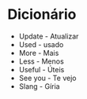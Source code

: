 # Dicionário 

* Update - Atualizar
* Used - usado
* More - Mais
* Less - Menos
* Useful - Úteis
* See you - Te vejo
* Slang - Gíria